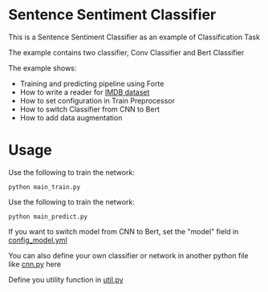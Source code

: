 # Sentence Sentiment Classifier

This is a Sentence Sentiment Classifier as an example of Classification Task

The example contains two classifier, Conv Classifier and Bert Classifier

The example shows:
  * Training and predicting pipeline using Forte 
  * How to write a reader for [IMDB dataset](https://www.kaggle.com/lakshmi25npathi/imdb-dataset-of-50k-movie-reviews)
  * How to set configuration in Train Preprocessor
  * How to switch Classifier from CNN to Bert
  * How to add data augmentation
  
 # Usage
Use the following to train the network:
```
python main_train.py
```
Use the following to train the network:
```
python main_predict.py
```

If you want to switch model from CNN to Bert, set the "model" field in [config_model.yml](./config_model.yml)

You can also define your own classifier or network in another python file like [cnn.py](./cnn.py) here

Define you utility function in [util.py](./util.py) 